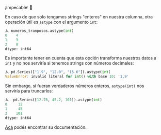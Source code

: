 ¡Impecable! 👏

En caso de que solo tengamos strings "enteros" en nuestra columna, otra operación útil es `astype` con el argumento `int`:

```python
ム numeros_tramposos.astype(int)
0    4
1    9
2    8
dtype: int64
```

Es importante tener en cuenta que esta opción transforma nuestros datos a `int` y no nos serviría si tenemos strings con números decimales: 

```python
ム pd.Series(["1.9", "12.0", "15.6"]).astype(int)
ValueError: invalid literal for int() with base 10: '1.9'
```

Sin embargo, si fueran verdaderos números enteros, `astype(int)` nos serviría para truncarlos:

```python
ム  pd.Series([12.76, 45.2, 101]).astype(int)
0     12
1     45
2    101
dtype: int64
```

[Acá](https://pandas.pydata.org/docs/reference/api/pandas.DataFrame.astype.html) podés encontrar su documentación.
